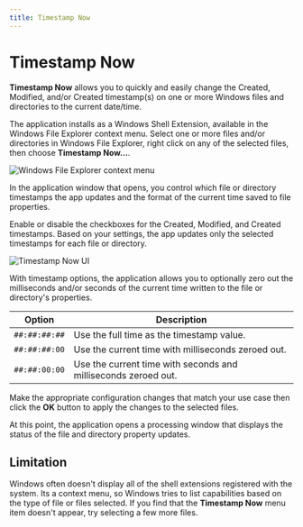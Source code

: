 ```yaml
---
title: Timestamp Now
---
```


# Timestamp Now

**Timestamp Now** allows you to quickly and easily change the Created, Modified, and/or Created timestamp(s) on one or more Windows files and directories to the current date/time.

The application installs as a Windows Shell Extension, available in the Windows File Explorer context menu. Select one or more files and/or directories in Windows File Explorer, right click on any of the selected files, then choose **Timestamp Now...**.

![Windows File Explorer context menu](/images/timestampnow/windows-options-menu.png)

In the application window that opens, you control which file or directory timestamps the app updates and the format of the current time saved to file properties.

Enable or disable the checkboxes for the Created, Modified, and Created timestamps. Based on your settings, the app updates only the selected timestamps for each file or directory.

![Timestamp Now UI](/images/timestampnow/timestampnow-ui.png)

With timestamp options, the application allows you to optionally zero out the milliseconds and/or seconds of the current time written to the file or directory's properties.

| Option        | Description | 
| ------------- | ----------- |
| `##:##:##:##` | Use the full time as the timestamp value. |
| `##:##:##:00` | Use the current time with milliseconds zeroed out. |
| `##:##:00:00` | Use the current time with seconds and milliseconds zeroed out. |

Make the appropriate configuration changes that match your use case then click the **OK** button to apply the changes to the selected files.

At this point, the application opens a processing window that displays the status of the file and directory property updates. 

## Limitation

Windows often doesn't display all of the shell extensions registered with the system. Its a context menu, so Windows tries to list capabilities based on the type of file or files selected. If you find that the **Timestamp Now** menu item doesn't appear, try selecting a few more files.
